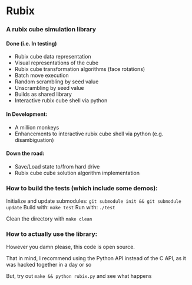 # Rubix

### A rubix cube simulation library

#### Done (i.e. In testing)

* Rubix cube data representation
* Visual representations of the cube
* Rubix cube transformation algorithms (face rotations)
* Batch move execution
* Random scrambling by seed value
* Unscrambling by seed value
* Builds as shared library
* Interactive rubix cube shell via python

#### In Development:

* A million monkeys
* Enhancements to interactive rubix cube shell via python (e.g. disambiguation)

#### Down the road:

* Save/Load state to/from hard drive
* Rubix cube cube solution algorithm implementation

### How to build the tests (which include some demos):

Initialize and update submodules: `git submodule init && git submodule update`
Build with: `make test`
Run with: `./test`

Clean the directory with `make clean`

### How to actually use the library:

However you damn please, this code is open source.

That in mind, I recommend using the Python API instead of the C API, as it was hacked together in a day or so

But, try out `make && python rubix.py` and see what happens
